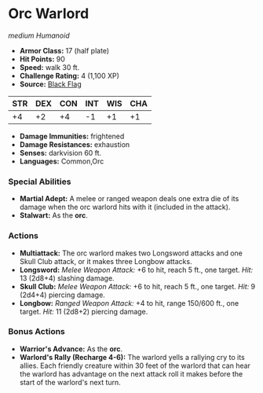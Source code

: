 # Orc Warlord

*medium* *Humanoid*

- **Armor Class:** 17 (half plate)
- **Hit Points:** 90 
- **Speed:** walk 30 ft.
- **Challenge Rating:** 4 (1,100 XP)
- **Source:** [Black Flag](https://koboldpress.com/kpstore/product/tovrpg-pg-mv/)

| STR | DEX | CON | INT | WIS | CHA |
| --- | --- | --- | --- | --- | --- |
| +4 | +2 | +4 | -1 | +1 | +1 |

- **Damage Immunities:** frightened
- **Damage Resistances:** exhaustion
- **Senses:** darkvision 60 ft.
- **Languages:** Common,Orc

### Special Abilities

- **Martial Adept:** A melee or ranged weapon deals one extra die of its damage when the orc warlord hits with it (included in the attack).
- **Stalwart:** As the **orc**.

### Actions

- **Multiattack:** The orc warlord makes two Longsword attacks and one Skull Club attack, or it makes three Longbow attacks.
- **Longsword:** _Melee Weapon Attack:_ +6 to hit, reach 5 ft., one target. _Hit:_ 13 (2d8+4) slashing damage.
- **Skull Club:** _Melee Weapon Attack:_ +6 to hit, reach 5 ft., one target. _Hit:_ 9 (2d4+4) piercing damage.
- **Longbow:** _Ranged Weapon Attack:_ +4 to hit, range 150/600 ft., one target. _Hit:_ 11 (2d8+2) piercing damage.

### Bonus Actions

- **Warrior's Advance:** As the **orc**.
- **Warlord's Rally (Recharge 4-6):** The warlord yells a rallying cry to its allies. Each friendly creature within 30 feet of the warlord that can hear the warlord has advantage on the next attack roll it makes before the start of the warlord's next turn.
